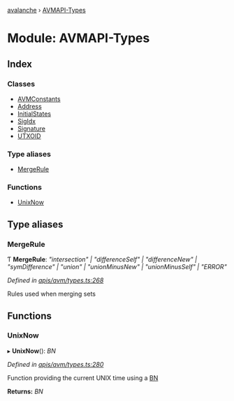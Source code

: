 [avalanche](../README.md) › [AVMAPI-Types](avmapi_types.md)

# Module: AVMAPI-Types

## Index

### Classes

* [AVMConstants](../classes/avmapi_types.avmconstants.md)
* [Address](../classes/avmapi_types.address.md)
* [InitialStates](../classes/avmapi_types.initialstates.md)
* [SigIdx](../classes/avmapi_types.sigidx.md)
* [Signature](../classes/avmapi_types.signature.md)
* [UTXOID](../classes/avmapi_types.utxoid.md)

### Type aliases

* [MergeRule](avmapi_types.md#mergerule)

### Functions

* [UnixNow](avmapi_types.md#unixnow)

## Type aliases

###  MergeRule

Ƭ **MergeRule**: *"intersection" | "differenceSelf" | "differenceNew" | "symDifference" | "union" | "unionMinusNew" | "unionMinusSelf" | "ERROR"*

*Defined in [apis/avm/types.ts:268](https://github.com/ava-labs/avalanche.js/blob/4d26b45/src/apis/avm/types.ts#L268)*

Rules used when merging sets

## Functions

###  UnixNow

▸ **UnixNow**(): *BN*

*Defined in [apis/avm/types.ts:280](https://github.com/ava-labs/avalanche.js/blob/4d26b45/src/apis/avm/types.ts#L280)*

Function providing the current UNIX time using a [BN](https://github.com/indutny/bn.js/)

**Returns:** *BN*

